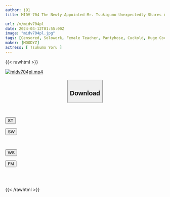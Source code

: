 ```yaml
---
author: j91
title: MIDV-704 The Newly Appointed Mr. Tsukigumo Unexpectedly Shares A Room With An Otaku Teacher. I Was Shown In Front Of My Eyes How He Fell Into A Huge Cock, And I Got A Depressed Erection. Extremely Piss-crazy NTR Yoru Tsukigumo.

url: /v/midv704pl
date: 2024-04-12T01:55:00Z
image: "midv704pl.jpg"
tags: [Censored, Solowork, Female Teacher, Pantyhose, Cuckold, Huge Cock	]
maker: [MOODYZ]
actress: [ Tsukumo Yoru ]
---
```



{{< rawhtml >}}

<div class="video" data-videoid="a7Vzw4aPQoixg3J">
    <a href="javascript:;">
        <img src="/v/midv704pl/midv704pl.jpg" width="WIDTH" height="HEIGHT" alt="midv704pl.mp4" loading="lazy">
    </a>
</div>

<script type="text/javascript" src="https://j91.asia/asset/on-demand-st.js"></script>

<br>
  <link rel="stylesheet" href="https://j91.asia/asset/bs5.css">
  
  <center>
  <button class="btn btn-primary" type="button" data-bs-toggle="collapse" data-bs-target=".multi-collapse" aria-expanded="false" aria-controls="multiCollapseExample1 multiCollapseExample2"><h2>Download</h2></button></center>
</p>
<div class="row">
  <div class="col">
    <div class="collapse multi-collapse" id="multiCollapseExample1">
      <div class="card card-body">
	      	      <br>
<div class="buttons">  
<p><a href="https://streamtape.to/v/a7Vzw4aPQoixg3J" target="_blank"><button class="btn-hover color-3"><i class="fa fa-download"></i> ST</button></a></p>
<p><a href="https://asnwish.com/llw7kbbqcbx9" target="_blank"><button class="btn-hover color-2"><i class="fa fa-download"></i> SW</button></a></p></div>
    </div>
  </div>
</div>
  <div class="col">
    <div class="collapse multi-collapse" id="multiCollapseExample2">
      <div class="card card-body">
	      <br>
<div class="buttons">
<p><a href="https://wolfstream.tv/pohp1hrke0np"><button class="btn-hover color-9"><i class="fa fa-download"></i> WS</button></a></p>
<p><a href="https://filemoon.sx/d/ou9kyu78o2v8"><button class="btn-hover color-8"><i class="fa fa-download"></i> FM</button></a></p></div>
<br><br>
      </div>
    </div>
  </div>
</div>

{{< /rawhtml >}}